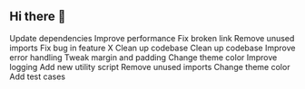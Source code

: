 ## Hi there 👋

<!--
**Bonevomit/Bonevomit** is a ✨ _special_ ✨ repository because its `README.md` (this file) appears on your GitHub profile.

Here are some ideas to get you started:

- 🔭 I’m currently working on ...
- 🌱 I’m currently learning ...
- 👯 I’m looking to collaborate on ...
- 🤔 I’m looking for help with ...
- 💬 Ask me about ...
- 📫 How to reach me: ...
- 😄 Pronouns: ...
- ⚡ Fun fact: ...
-->
Update dependencies
Improve performance
Fix broken link
Remove unused imports
Fix bug in feature X
Clean up codebase
Clean up codebase
Improve error handling
Tweak margin and padding
Change theme color
Improve logging
Add new utility script
Remove unused imports
Change theme color
Add test cases
